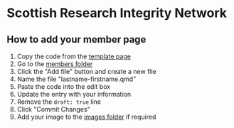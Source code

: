 # Scottish Research Integrity Network

## How to add your member page

1. Copy the code from the [template page](https://github.com/ScotResIntNet/ScotResIntNet.github.io/blob/master/members/_template.qmd)
2. Go to the [members folder](https://github.com/ScotResIntNet/ScotResIntNet.github.io/tree/master/members)
3. Click the "Add file" button and create a new file
4. Name the file "lastname-firstname.qmd"
5. Paste the code into the edit box
6. Update the entry with your information
7. Remove the `draft: true` line
8. Click "Commit Changes"
9. Add your image to the [images folder](https://github.com/ScotResIntNet/ScotResIntNet.github.io/tree/master/members/images) if required